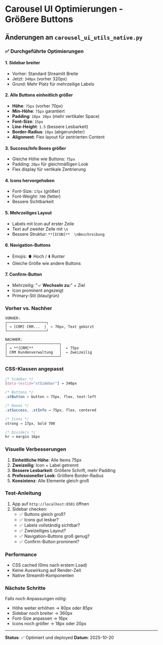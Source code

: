 # Carousel UI Optimierungen - Größere Buttons

## Änderungen an `carousel_ui_utils_native.py`

### ✅ Durchgeführte Optimierungen

#### 1. **Sidebar breiter**

- Vorher: Standard Streamlit Breite
- Jetzt: `340px` (vorher 320px)
- Grund: Mehr Platz für mehrzeilige Labels

#### 2. **Alle Buttons einheitlich größer**

- **Höhe**: `75px` (vorher 70px)
- **Min-Höhe**: `75px` garantiert
- **Padding**: `18px 20px` (mehr vertikaler Space)
- **Font-Size**: `15px`
- **Line-Height**: `1.5` (bessere Lesbarkeit)
- **Border-Radius**: `10px` (abgerundeter)
- **Alignment**: Flex layout für zentrierten Content

#### 3. **Success/Info Boxes größer**

- Gleiche Höhe wie Buttons: `75px`
- Padding: `20px` für gleichmäßigen Look
- Flex display für vertikale Zentrierung

#### 4. **Icons hervorgehoben**

- Font-Size: `17px` (größer)
- Font-Weight: `700` (fetter)
- Bessere Sichtbarkeit

#### 5. **Mehrzeiliges Layout**

- Labels mit Icon auf erster Zeile
- Text auf zweiter Zeile mit `\n`
- Bessere Struktur: `**[ICON]**  \nBeschreibung`

#### 6. **Navigation-Buttons**

- Emojis: ⬆️ Hoch / ⬇️ Runter
- Gleiche Größe wie andere Buttons

#### 7. **Confirm-Button**

- Mehrzeilig: "✓ **Wechseln zu:**" + Ziel
- Icon prominent angezeigt
- Primary-Stil (blau/grün)

### Vorher vs. Nachher

```
VORHER:
┌──────────────────┐
│ → [CRM] CRM...  │  ← 70px, Text gekürzt
└──────────────────┘

NACHHER:
┌────────────────────────┐
│ → **[CRM]**            │  ← 75px
│ CRM Kundenverwaltung   │  ← Zweizeilig
└────────────────────────┘
```

### CSS-Klassen angepasst

```css
/* Sidebar */
[data-testid="stSidebar"] → 340px

/* Buttons */
.stButton > button → 75px, flex, text-left

/* Boxes */
.stSuccess, .stInfo → 75px, flex, centered

/* Icons */
strong → 17px, bold 700

/* Dividers */
hr → margin 16px
```

### Visuelle Verbesserungen

1. **Einheitliche Höhe**: Alle Items 75px
2. **Zweizeilig**: Icon + Label getrennt
3. **Bessere Lesbarkeit**: Größere Schrift, mehr Padding
4. **Professioneller Look**: Größere Border-Radius
5. **Konsistenz**: Alle Elemente gleich groß

### Test-Anleitung

1. App auf `http://localhost:8501` öffnen
2. Sidebar checken:
   - ✅ Buttons gleich groß?
   - ✅ Icons gut lesbar?
   - ✅ Labels vollständig sichtbar?
   - ✅ Zweizeiliges Layout?
   - ✅ Navigation-Buttons groß genug?
   - ✅ Confirm-Button prominent?

### Performance

- CSS cached (0ms nach erstem Load)
- Keine Auswirkung auf Render-Zeit
- Native Streamlit-Komponenten

### Nächste Schritte

Falls noch Anpassungen nötig:

- Höhe weiter erhöhen → 80px oder 85px
- Sidebar noch breiter → 360px
- Font-Size anpassen → 16px
- Icons noch größer → 18px oder 20px

---

**Status**: ✅ Optimiert und deployed
**Datum**: 2025-10-20
